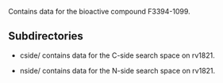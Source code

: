 Contains data for the bioactive compound F3394-1099.

## Subdirectories

- cside/ contains data for the C-side search space on rv1821.

- nside/ contains data for the N-side search space on rv1821.

